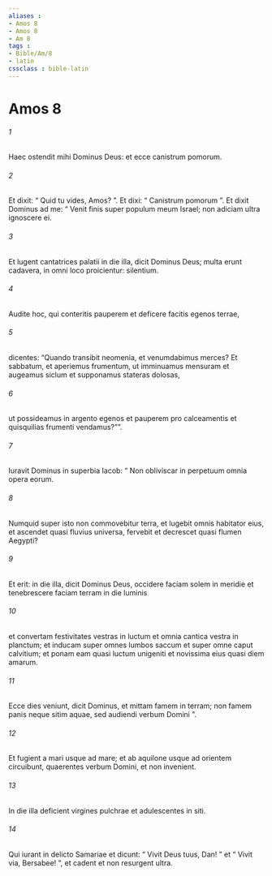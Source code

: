 ```yaml
---
aliases : 
- Amos 8
- Amos 8
- Am 8
tags : 
- Bible/Am/8
- latin
cssclass : bible-latin
---
```


# Amos 8

###### 1
Haec ostendit mihi Dominus Deus: et ecce canistrum pomorum.
###### 2
Et dixit: “ Quid tu vides, Amos? ”. Et dixi: “ Canistrum pomorum ”. Et dixit Dominus ad me: “ Venit finis super populum meum Israel; non adiciam ultra ignoscere ei.
###### 3
Et lugent cantatrices palatii in die illa, dicit Dominus Deus; multa erunt cadavera, in omni loco proicientur: silentium.
###### 4
Audite hoc, qui conteritis pauperem et deficere facitis egenos terrae,
###### 5
dicentes: “Quando transibit neomenia, et venumdabimus merces? Et sabbatum, et aperiemus frumentum, ut imminuamus mensuram et augeamus siclum et supponamus stateras dolosas,
###### 6
ut possideamus in argento egenos et pauperem pro calceamentis et quisquilias frumenti vendamus?””.
###### 7
Iuravit Dominus in superbia Iacob: “ Non obliviscar in perpetuum omnia opera eorum.
###### 8
Numquid super isto non commovebitur terra, et lugebit omnis habitator eius, et ascendet quasi fluvius universa, fervebit et decrescet quasi flumen Aegypti?
###### 9
Et erit: in die illa, dicit Dominus Deus, occidere faciam solem in meridie et tenebrescere faciam terram in die luminis
###### 10
et convertam festivitates vestras in luctum et omnia cantica vestra in planctum; et inducam super omnes lumbos saccum et super omne caput calvitium; et ponam eam quasi luctum unigeniti et novissima eius quasi diem amarum.
###### 11
Ecce dies veniunt, dicit Dominus, et mittam famem in terram; non famem panis neque sitim aquae, sed audiendi verbum Domini ”.
###### 12
Et fugient a mari usque ad mare; et ab aquilone usque ad orientem circuibunt, quaerentes verbum Domini, et non invenient.
###### 13
In die illa deficient virgines pulchrae et adulescentes in siti.
###### 14
Qui iurant in delicto Samariae et dicunt: “ Vivit Deus tuus, Dan! ” et “ Vivit via, Bersabee! ”, et cadent et non resurgent ultra.
